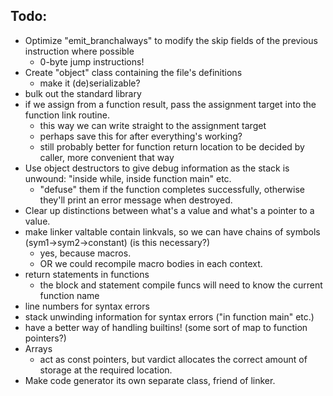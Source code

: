 Todo:
-----

- Optimize "emit_branchalways" to modify the skip fields of the previous instruction where possible
	- 0-byte jump instructions!
- Create "object" class containing the file's definitions
	- make it (de)serializable?
- bulk out the standard library
- if we assign from a function result, pass the assignment target into the function link routine.
	- this way we can write straight to the assignment target
	- perhaps save this for after everything's working?
	- still probably better for function return location to be decided by caller, more convenient that way
- Use object destructors to give debug information as the stack is unwound: "inside while, inside function main" etc.
	- "defuse" them if the function completes successfully, otherwise they'll print an error message when destroyed.
- Clear up distinctions between what's a value and what's a pointer to a value.
- make linker valtable contain linkvals, so we can have chains of symbols (sym1->sym2->constant) (is this necessary?)
	- yes, because macros.
	- OR we could recompile macro bodies in each context.
- return statements in functions
	- the block and statement compile funcs will need to know the current function name
- line numbers for syntax errors
- stack unwinding information for syntax errors ("in function main" etc.)
- have a better way of handling builtins! (some sort of map to function pointers?)
- Arrays
	- act as const pointers, but vardict allocates the correct amount of storage at the required location.
- Make code generator its own separate class, friend of linker.